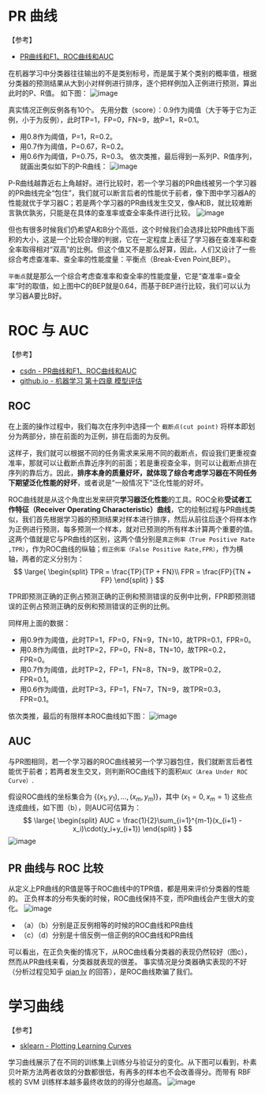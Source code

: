 
# PR 曲线
【参考】
- [PR曲线和F1、ROC曲线和AUC](https://blog.csdn.net/teminusign/article/details/51982877)

在机器学习中分类器往往输出的不是类别标号，而是属于某个类别的概率值，根据分类器的预测结果从大到小对样例进行排序，逐个把样例加入正例进行预测，算出此时的P、R值。 如下图：
![image](https://ws2.sinaimg.cn/large/69d4185bly1fxtdsr08i0j20gj06a3z7.jpg)

真实情况正例反例各有10个。 先用分数（score）：0.9作为阈值（大于等于它为正例，小于为反例），此时TP=1，FP=0，FN=9，故P=1，R=0.1。 
- 用0.8作为阈值，P=1，R=0.2。 
- 用0.7作为阈值，P=0.67，R=0.2。 
- 用0.6作为阈值，P=0.75，R=0.3。 
依次类推，最后得到一系列P、R值序列，就画出类似如下的P-R曲线：
![image](https://ws3.sinaimg.cn/large/69d4185bly1fxtdy5rgkcj20bj0b6weu.jpg)

P-R曲线越靠近右上角越好。进行比较时，若一个学习器的PR曲线被另一个学习器的PR曲线完全“包住”，我们就可以断言后者的性能优于前者，像下图中学习器A的性能就优于学习器C；若是两个学习器的PR曲线发生交叉，像A和B，就比较难断言孰优孰劣，只能是在具体的查准率或查全率条件进行比较。
![image](https://ws1.sinaimg.cn/large/69d4185bly1fxtegj6luxj20fa0d5q3y.jpg)

但也有很多时候我们仍希望A和B分个高低，这个时候我们会选择比较PR曲线下面积的大小，这是一个比较合理的判据，它在一定程度上表征了学习器在查准率和查全率取得相对“双高”的比例。但这个值又不是那么好算，因此，人们又设计了一些综合考虑查准率、查全率的性能度量：平衡点（Break-Even Point,BEP）。

`平衡点`就是那么一个综合考虑查准率和查全率的性能度量，它是“查准率=查全率”时的取值，如上图中C的BEP就是0.64，而基于BEP进行比较，我们可以认为学习器A要比B好。

# ROC 与 AUC
【参考】
- [csdn - PR曲线和F1、ROC曲线和AUC](https://blog.csdn.net/teminusign/article/details/51982877)
- [github.io - 机器学习 第十四章 模型评估](https://zyzypeter.github.io/2017/08/11/machine-learning-ch14-model-evaluate/)

## ROC

在上面的操作过程中，我们每次在序列中选择一个 `截断点(cut point)` 将样本即划分为两部分，排在前面的为正例，排在后面的为反例。

这样子，我们就可以根据不同的任务需求来采用不同的截断点，假设我们更重视查准率，那就可以让截断点靠近序列的前面；若是重视查全率，则可以让截断点排在序列的靠后方。因此，**排序本身的质量好坏，就体现了综合考虑学习器在不同任务下期望泛化性能的好坏**，或者说是“一般情况下”泛化性能的好坏。

ROC曲线就是从这个角度出发来研究**学习器泛化性能**的工具。ROC全称**受试者工作特征（Receiver Operating Characteristic）曲线**，它的绘制过程与PR曲线类似，我们首先根据学习器的预测结果对样本进行排序，然后从前往后逐个将样本作为正例进行预测，每多预测一个样本，就对已预测的所有样本计算两个重要的值。这两个值就是它与PR曲线的区别，这两个值分别是`真正例率（True Positive Rate ,TPR）`，作为ROC曲线的纵轴；`假正例率（False Positive Rate,FPR）`，作为横轴，两者的定义分别为：
$$
\large{
\begin{split}
TPR = \frac{TP}{TP + FN}\\
FPR = \frac{FP}{TN + FP}
\end{split}
}
$$

TPR即预测正确的正例占预测正确的正例和预测错误的反例中比例，FPR即预测错误的正例占预测正确的反例和预测错误的正例的比例。

同样用上面的数据：
- 用0.9作为阈值，此时TP=1，FP=0，FN=9，TN=10，故TPR=0.1，FPR=0。 
- 用0.8作为阈值，此时TP=2，FP=0，FN=8，TN=10，故TPR=0.2，FPR=0。 
- 用0.7作为阈值，此时TP=2，FP=1，FN=8，TN=9，故TPR=0.2，FPR=0.1。 
- 用0.6作为阈值，此时TP=3，FP=1，FN=7，TN=9，故TPR=0.3，FPR=0.1。   

依次类推，最后的有限样本ROC曲线如下图： 
![image](https://wx1.sinaimg.cn/large/69d4185bly1fxtgg3gzusj20cs09qmxm.jpg)

## AUC

与PR图相同，若一个学习器的ROC曲线被另一个学习器包住，我们就断言后者性能优于前者；若两者发生交叉，则判断ROC曲线下的面积`AUC（Area Under ROC Curve）`. 

假设ROC曲线的坐标集合为 $\{(x_1,y_1),...,(x_m,y_m)\}$，其中 $(x_1=0,x_m=1)$ 这些点连成曲线，如下图（b），则AUC可估算为：
$$
\large{
\begin{split}
AUC = \frac{1}{2}\sum_{i=1}^{m-1}(x_{i+1} - x_i)\cdot(y_i+y_{i+1})
\end{split}
}
$$
![image](https://ws1.sinaimg.cn/large/69d4185bly1fxtgouyjwuj20ld0a3jt9.jpg)

## PR 曲线与 ROC 比较

从定义上PR曲线的R值是等于ROC曲线中的TPR值，都是用来评价分类器的性能的。 正负样本的分布失衡的时候，ROC曲线保持不变，而PR曲线会产生很大的变化。
![image](https://wx4.sinaimg.cn/large/69d4185bly1fxtgujo6nsj20d10d0my0.jpg)

- （a）（b）分别是正反例相等的时候的ROC曲线和PR曲线 
- （c）（d）分别是十倍反例一倍正例的ROC曲线和PR曲线 

可以看出，在正负失衡的情况下，从ROC曲线看分类器的表现仍然较好（图c），然而从PR曲线来看，分类器就表现的很差。 事实情况是分类器确实表现的不好（分析过程见知乎 [qian lv](https://www.zhihu.com/question/30643044/answer/64151574?from=profile_answer_card) 的回答），是ROC曲线欺骗了我们。

# 学习曲线
【参考】
- [sklearn - Plotting Learning Curves](https://scikit-learn.org/stable/auto_examples/model_selection/plot_learning_curve.html)

学习曲线展示了在不同的训练集上训练分与验证分的变化。从下图可以看到，朴素贝叶斯方法两者收敛的分数都很低，有再多的样本也不会改善得分。而带有 RBF 核的 SVM 训练样本越多最终收敛的的得分也越高。
![image](https://ws1.sinaimg.cn/large/69d4185bly1fxtu7lhf8ej20ld07w3zl.jpg)
